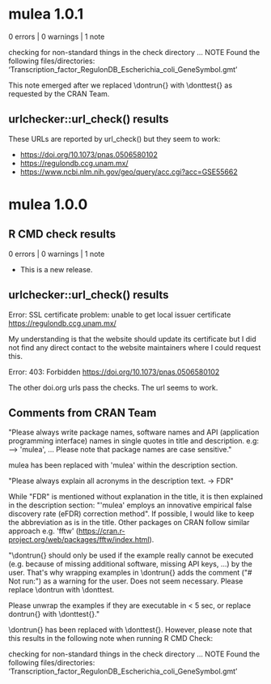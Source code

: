 # mulea 1.0.1

0 errors | 0 warnings | 1 note

checking for non-standard things in the check directory ... NOTE
  Found the following files/directories:
    ‘Transcription_factor_RegulonDB_Escherichia_coli_GeneSymbol.gmt’

This note emerged after we replaced \dontrun{} with \donttest{} as requested by
the CRAN Team.

## urlchecker::url_check() results

These URLs are reported by url_check() but they seem to work:

* https://doi.org/10.1073/pnas.0506580102
* https://regulondb.ccg.unam.mx/
* https://www.ncbi.nlm.nih.gov/geo/query/acc.cgi?acc=GSE55662


# mulea 1.0.0

## R CMD check results

0 errors | 0 warnings | 1 note

* This is a new release.

## urlchecker::url_check() results

Error: SSL certificate problem: unable to get local issuer certificate
https://regulondb.ccg.unam.mx/

My understanding is that the website should update its certificate but I did not
find any direct contact to the website maintainers where I could request this.

Error: 403: Forbidden
https://doi.org/10.1073/pnas.0506580102

The other doi.org urls pass the checks. The url seems to work.

## Comments from CRAN Team

"Please always write package names, software names and API (application
programming interface) names in single quotes in title and description.
e.g: --> 'mulea', ...
Please note that package names are case sensitive."

mulea has been replaced with 'mulea' within the description section.

"Please always explain all acronyms in the description text. -> FDR"

While "FDR" is mentioned without explanation in the title, it is then explained
in the description section: "'mulea' employs an innovative empirical false
discovery rate (eFDR) correction method". If possible, I would like to keep the
abbreviation as is in the title. Other packages on CRAN follow similar approach
e.g. 'fftw' (https://cran.r-project.org/web/packages/fftw/index.html).

"\dontrun{} should only be used if the example really cannot be executed
(e.g. because of missing additional software, missing API keys, ...) by
the user. That's why wrapping examples in \dontrun{} adds the comment
("# Not run:") as a warning for the user. Does not seem necessary.
Please replace \dontrun with \donttest.

Please unwrap the examples if they are executable in < 5 sec, or replace
dontrun{} with \donttest{}."

\dontrun{} has been replaced with \donttest{}. However, please note that this
results in the following note when running R CMD Check:

checking for non-standard things in the check directory ... NOTE
  Found the following files/directories:
    ‘Transcription_factor_RegulonDB_Escherichia_coli_GeneSymbol.gmt’
